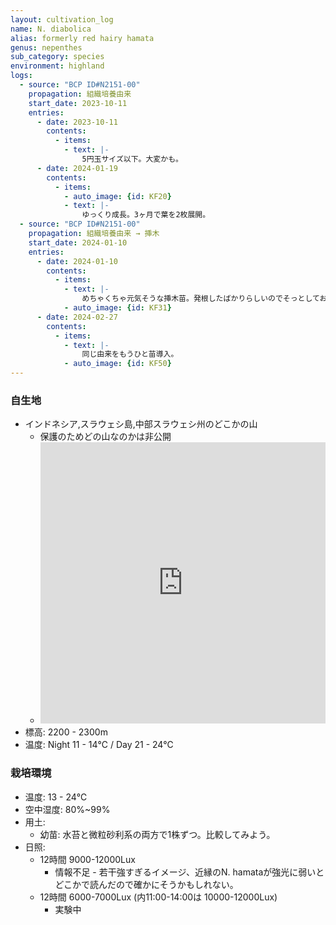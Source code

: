 ```yaml
---
layout: cultivation_log
name: N. diabolica
alias: formerly red hairy hamata
genus: nepenthes
sub_category: species
environment: highland
logs:
  - source: "BCP ID#N2151-00"
    propagation: 組織培養由来
    start_date: 2023-10-11
    entries:
      - date: 2023-10-11
        contents:
          - items:
            - text: |-
                5円玉サイズ以下。大変かも。
      - date: 2024-01-19
        contents:
          - items:
            - auto_image: {id: KF20}
            - text: |-
                ゆっくり成長。3ヶ月で葉を2枚展開。
  - source: "BCP ID#N2151-00"
    propagation: 組織培養由来 → 挿木
    start_date: 2024-01-10
    entries:
      - date: 2024-01-10
        contents:
          - items:
            - text: |-
                めちゃくちゃ元気そうな挿木苗。発根したばかりらしいのでそっとしておく。
            - auto_image: {id: KF31}
      - date: 2024-02-27
        contents:
          - items:
            - text: |-
                同じ由来をもうひと苗導入。
            - auto_image: {id: KF50}
---
```

### 自生地
- インドネシア,スラウェシ島,中部スラウェシ州のどこかの山
  - 保護のためどの山なのかは非公開
  - <iframe src="https://www.google.com/maps/embed?pb=!1m18!1m12!1m3!1d1625023.029183338!2d121.41999850296702!3d-0.5992943930625992!2m3!1f0!2f0!3f0!3m2!1i1024!2i768!4f13.1!3m3!1m2!1s0x2d8809c9659a2d3d%3A0x436e33fd8cdb6299!2sCentral%20Sulawesi%2C%20Indonesia!5e0!3m2!1sen!2sjp!4v1708759295934!5m2!1sen!2sjp" width="100%" height="450" style="border:0;" allowfullscreen="" loading="lazy" referrerpolicy="no-referrer-when-downgrade"></iframe>
- 標高: 2200 - 2300m
- 温度: Night 11 - 14℃ / Day 21 - 24℃

### 栽培環境
- 温度: 13 - 24℃
- 空中湿度: 80%~99%
- 用土:
  - 幼苗: 水苔と微粒砂利系の両方で1株ずつ。比較してみよう。
- 日照:
  - 12時間 9000-12000Lux
    - 情報不足 - 若干強すぎるイメージ、近縁のN. hamataが強光に弱いとどこかで読んだので確かにそうかもしれない。
  - 12時間 6000-7000Lux (内11:00-14:00は 10000-12000Lux)
    - 実験中
